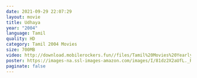 ```yaml
---
date: 2021-09-29 22:07:29
layout: movie
title: Udhaya
year: "2004"
language: Tamil
quality: HD
category: Tamil 2004 Movies
size: 700MB
video: http://download.mobilerockers.fun//files/Tamil%20Movies%20Yearly%20Collections/Tamil%202004%20Collections/Udhaya%20(2004)/Udhaya%20(2004)%20Full%20Movies/Udhaya%20(2004)%20DVDRip/Udhaya%20(2004)%20DVDRip%20Single%20Part.mp4
poster: https://images-na.ssl-images-amazon.com/images/I/81dz2X2aUfL._RI_.jpg
paginate: false
---
```

